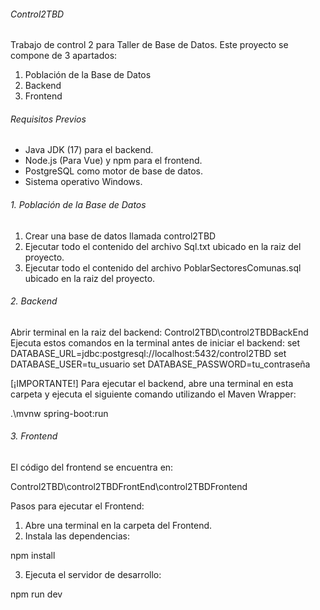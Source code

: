 ###### Control2TBD ######

Trabajo de control 2 para Taller de Base de Datos.
Este proyecto se compone de 3 apartados:

1. Población de la Base de Datos
2. Backend
3. Frontend

###### Requisitos Previos ######

- Java JDK (17) para el backend.
- Node.js (Para Vue) y npm para el frontend.
- PostgreSQL como motor de base de datos.
- Sistema operativo Windows.

###### 1. Población de la Base de Datos ######

1. Crear una base de datos llamada control2TBD
2. Ejecutar todo el contenido del archivo Sql.txt ubicado en la raiz del proyecto.
3. Ejecutar todo el contenido del archivo PoblarSectoresComunas.sql ubicado en la raiz del proyecto.

###### 2. Backend ######

Abrir terminal en la raiz del backend: Control2TBD\control2TBDBackEnd
Ejecuta estos comandos en la terminal antes de iniciar el backend:
set DATABASE_URL=jdbc:postgresql://localhost:5432/control2TBD
set DATABASE_USER=tu_usuario
set DATABASE_PASSWORD=tu_contraseña

[¡IMPORTANTE!]
Para ejecutar el backend, abre una terminal en esta carpeta y ejecuta el siguiente comando utilizando el Maven Wrapper:

.\mvnw spring-boot:run

###### 3. Frontend ######

El código del frontend se encuentra en:

Control2TBD\control2TBDFrontEnd\control2TBDFrontend

Pasos para ejecutar el Frontend:
1. Abre una terminal en la carpeta del Frontend.
2. Instala las dependencias:

npm install

3. Ejecuta el servidor de desarrollo:

npm run dev

